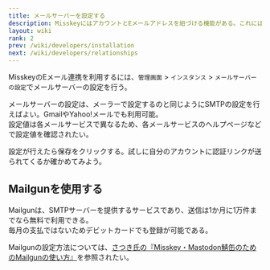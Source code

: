 ```yaml
---
title: メールサーバーを設定する
description: MisskeyにはアカウントとEメールアドレスを紐づける機能がある。これには管理者側での設定が必要。
layout: wiki
rank: 2
prev: /wiki/developers/installation
next: /wiki/developers/relationships
---
```

MisskeyのEメール連携を利用するには、`管理画面` > `インスタンス` > `メールサーバーの設定`でメールサーバーの設定を行う。

メールサーバーの設定は、メーラーで設定するのと同じようにSMTPの設定を行えばよい。GmailやYahoo!メールでも利用可能。  
設定値は各メールサービスで異なるため、各メールサービスのヘルプページなどで設定値を確認されたい。

設定が行えたら保存をクリックする。試しに自分のアカウントに認証リンクが送られてくるか確かめてみよう。

## Mailgunを使用する
Mailgunは、SMTPサーバーを提供するサービスであり、送信は1か月に1万件までなら無料で利用できる。  
毎月の支払ではないためデビットカードでも登録が可能である。

Mailgunの設定方法については、[さつき氏の『Misskey・Mastodon鯖缶のためのMailgunの使い方』](https://qiita.com/u1-liquid/items/9aadd3a057c5629fa79f)を参照されたい。
